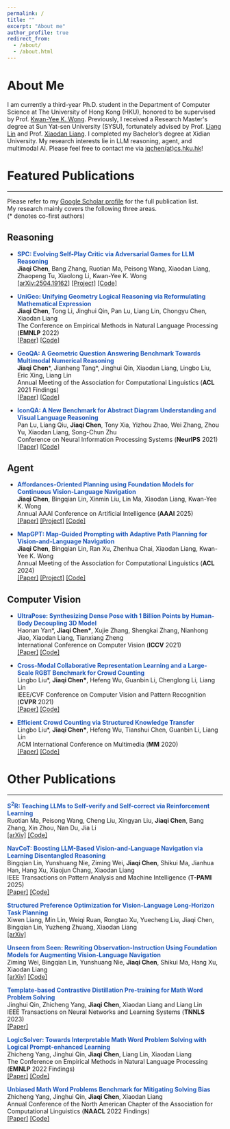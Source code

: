 ```yaml
---
permalink: /
title: ""
excerpt: "About me"
author_profile: true
redirect_from: 
  - /about/
  - /about.html
---
```

# About Me
I am currently a third-year Ph.D. student in the Department of Computer Science at The University of Hong Kong (HKU), honored to be supervised by Prof. [Kwan-Yee K. Wong](https://i.cs.hku.hk/~kykwong/). Previously, I received a Research Master's degree at Sun Yat-sen University (SYSU), fortunately advised by Prof. [Liang Lin](https://scholar.google.com/citations?user=Nav8m8gAAAAJ&hl) and Prof. [Xiaodan Liang](https://scholar.google.com/citations?user=voxznZAAAAAJ&hl). I completed my Bachelor’s degree at Xidian University. My research interests lie in LLM reasoning, agent, and multimodal AI. Please feel free to contact me via [jqchen(at)cs.hku.hk](mailto:jqchen@cs.hku.hk)!

# Featured Publications
------
Please refer to my [Google Scholar profile](https://scholar.google.com/citations?user=UCKjK3cAAAAJ) for the full publication list. <br />
My research mainly covers the following three areas. <br />
(* denotes co-first authors)
## Reasoning
- <strong><font style = "color:#1f57b8">SPC: Evolving Self-Play Critic via Adversarial Games for LLM Reasoning</font></strong><br />
**Jiaqi Chen**, Bang Zhang, Ruotian Ma, Peisong Wang, Xiaodan Liang, Zhaopeng Tu, Xiaolong Li, Kwan-Yee K. Wong<br />
[[arXiv:2504.19162]](https://arxiv.org/abs/2504.19162)  [[Project]](https://chen-judge.github.io/SPC/) [[Code]](https://github.com/chen-judge/SPC/) <br />

- <strong><font style = "color:#1f57b8">UniGeo: Unifying Geometry Logical Reasoning via Reformulating Mathematical Expression</font></strong><br />
<strong>Jiaqi Chen</strong>, Tong Li, Jinghui Qin, Pan Lu, Liang Lin, Chongyu Chen, Xiaodan Liang<br />
The Conference on Empirical Methods in Natural Language Processing (**EMNLP** 2022) <br />
[[Paper]](https://arxiv.org/abs/2212.02746) [[Code]](https://github.com/chen-judge/UniGeo) <br />

- <strong><font style = "color:#1f57b8">GeoQA: A Geometric Question Answering Benchmark Towards Multimodal Numerical Reasoning</font></strong><br />
<strong>Jiaqi Chen</strong>\*, Jianheng Tang\*, Jinghui Qin, Xiaodan Liang, Lingbo Liu, Eric Xing, Liang Lin<br />
Annual Meeting of the Association for Computational Linguistics (**ACL** 2021 Findings)<br />
[[Paper]](https://arxiv.org/abs/2105.14517) [[Code]](https://github.com/chen-judge/GeoQA)

- <strong><font style = "color:#1f57b8">IconQA: A New Benchmark for Abstract Diagram Understanding and Visual Language Reasoning</font></strong><br />
Pan Lu, Liang Qiu, <strong>Jiaqi Chen</strong>, Tony Xia, Yizhou Zhao, Wei Zhang, Zhou Yu, Xiaodan Liang, Song-Chun Zhu<br />
Conference on Neural Information Processing Systems (**NeurIPS** 2021)<br />
[[Paper]](https://arxiv.org/abs/2110.13214) [[Code]](https://iconqa.github.io/)

## Agent

- <strong><font style = "color:#1f57b8">Affordances-Oriented Planning using Foundation Models for Continuous Vision-Language Navigation</font></strong><br />
**Jiaqi Chen**, Bingqian Lin, Xinmin Liu, Lin Ma, Xiaodan Liang, Kwan-Yee K. Wong<br />
Annual AAAI Conference on Artificial Intelligence (**AAAI** 2025)<br />
[[Paper]](https://arxiv.org/abs/2407.05890)  [[Project]](https://chen-judge.github.io/AO-Planner/) [[Code]](https://github.com/chen-judge/AO-Planner/) <br />

- <strong><font style = "color:#1f57b8">MapGPT: Map-Guided Prompting with Adaptive Path Planning for Vision-and-Language Navigation</font></strong><br />
**Jiaqi Chen**, Bingqian Lin, Ran Xu, Zhenhua Chai, Xiaodan Liang, Kwan-Yee K. Wong<br />
Annual Meeting of the Association for Computational Linguistics (**ACL** 2024)<br />
[[Paper]](https://arxiv.org/abs/2401.07314) [[Project]](https://chen-judge.github.io/MapGPT/) [[Code]](https://github.com/chen-judge/MapGPT/) <br />

## Computer Vision
- <strong><font style = "color:#1f57b8">UltraPose: Synthesizing Dense Pose with 1 Billion Points by Human-Body Decoupling 3D Model</font></strong><br />
Haonan Yan*, <strong>Jiaqi Chen*</strong>, Xujie Zhang, Shengkai Zhang, Nianhong Jiao, Xiaodan Liang, Tianxiang Zheng<br />
International Conference on Computer Vision (**ICCV** 2021)<br />
[[Paper]](https://arxiv.org/abs/2110.15267) [[Code]](https://github.com/MomoAILab/ultrapose)

- <strong><font style = "color:#1f57b8">Cross-Modal Collaborative Representation Learning and a Large-Scale RGBT Benchmark for Crowd Counting</font></strong><br />
Lingbo Liu*, <strong>Jiaqi Chen*</strong>, Hefeng Wu, Guanbin Li, Chenglong Li, Liang Lin<br />
IEEE/CVF Conference on Computer Vision and Pattern Recognition (**CVPR** 2021)<br />
[[Paper]](https://arxiv.org/abs/2012.04529) [[Code]](https://github.com/chen-judge/RGBTCrowdCounting)

- <strong><font style = "color:#1f57b8">Efficient Crowd Counting via Structured Knowledge Transfer</font></strong><br />
Lingbo Liu*, <strong>Jiaqi Chen*</strong>, Hefeng Wu, Tianshui Chen, Guanbin Li, Liang Lin<br />
ACM International Conference on Multimedia (**MM** 2020)<br />
[[Paper]](https://arxiv.org/abs/2003.10120) [[Code]](https://github.com/HCPLab-SYSU/SKT)



# Other Publications
------
<strong><font style = "color:#1f57b8">S$^2$R: Teaching LLMs to Self-verify and Self-correct via Reinforcement Learning</font></strong><br />
Ruotian Ma, Peisong Wang, Cheng Liu, Xingyan Liu, **Jiaqi Chen**, Bang Zhang, Xin Zhou, Nan Du, Jia Li<br />
[[arXiv]](https://arxiv.org/abs/2502.12853)  [[Code]](https://github.com/NineAbyss/S2R/) <br />

<strong><font style = "color:#1f57b8">NavCoT: Boosting LLM-Based Vision-and-Language Navigation via Learning Disentangled Reasoning</font></strong><br />
Bingqian Lin, Yunshuang Nie, Ziming Wei, **Jiaqi Chen**, Shikui Ma, Jianhua Han, Hang Xu, Xiaojun Chang, Xiaodan Liang <br />
IEEE Transactions on Pattern Analysis and Machine Intelligence (**T-PAMI** 2025)<br />
[[Paper]](https://arxiv.org/abs/2403.07376) [[Code]](https://github.com/expectorlin/NavCoT) <br />

<strong><font style = "color:#1f57b8">Structured Preference Optimization for Vision-Language Long-Horizon Task Planning</font></strong><br />
Xiwen Liang, Min Lin, Weiqi Ruan, Rongtao Xu, Yuecheng Liu, Jiaqi Chen, Bingqian Lin, Yuzheng Zhuang, Xiaodan Liang<br />
[[arXiv]](https://arxiv.org/abs/2502.20742) 


<strong><font style = "color:#1f57b8">Unseen from Seen: Rewriting Observation-Instruction Using Foundation Models for Augmenting Vision-Language Navigation</font></strong><br />
Ziming Wei, Bingqian Lin, Yunshuang Nie, **Jiaqi Chen**, Shikui Ma, Hang Xu, Xiaodan Liang<br />
[[arXiv]](https://arxiv.org/abs/2503.18065)  [[Code]](https://github.com/SaDil13/VLN-RAM) <br />

<strong><font style = "color:#1f57b8">Template-based Contrastive Distillation Pre-training for Math Word Problem Solving</font></strong><br />
Jinghui Qin, Zhicheng Yang, <strong>Jiaqi Chen</strong>, Xiaodan Liang and Liang Lin<br />
IEEE Transactions on Neural Networks and Learning Systems (**TNNLS** 2023) <br />
[[Paper]](https://ieeexplore.ieee.org/document/10113691) <br />



<strong><font style = "color:#1f57b8">LogicSolver: Towards Interpretable Math Word Problem Solving with Logical Prompt-enhanced Learning</font></strong><br />
Zhicheng Yang, Jinghui Qin, <strong>Jiaqi Chen</strong>, Liang Lin, Xiaodan Liang<br />
The Conference on Empirical Methods in Natural Language Processing (**EMNLP** 2022 Findings) <br />
[[Paper]](https://arxiv.org/abs/2205.08232) [[Code]](https://github.com/yangzhch6/InterMWP)<br />

<strong><font style = "color:#1f57b8">Unbiased Math Word Problems Benchmark for Mitigating Solving Bias</font></strong><br />
Zhicheng Yang, Jinghui Qin, <strong>Jiaqi Chen</strong>, Xiaodan Liang<br />
Annual Conference of the North American Chapter of the Association for Computational Linguistics (**NAACL** 2022 Findings)<br />
[[Paper]](https://arxiv.org/abs/2205.08108) [[Code]](https://github.com/yangzhch6/UnbiasedMWP) <br />






